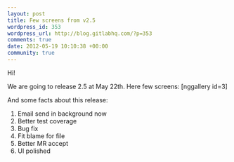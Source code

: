 ```yaml
--- 
layout: post
title: Few screens from v2.5
wordpress_id: 353
wordpress_url: http://blog.gitlabhq.com/?p=353
comments: true
date: 2012-05-19 10:10:38 +00:00
community: true
---
```

Hi! 

We are going to release 2.5 at May 22th. Here few screens: 
[nggallery id=3]


And some facts about this release: 

1. Email send in background now 
2. Better test coverage
3. Bug fix
4. Fit blame for file
5. Better MR accept
6. UI polished 

